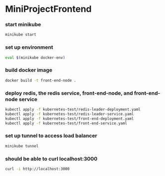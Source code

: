 # MiniProjectFrontend

### start minikube
```bash
minikube start
```
### set up environment
```bash
eval $(minikube docker-env)
```

### build docker image
```bash
docker build -t front-end-node .
```

### deploy redis, the redis service, front-end-node, and front-end-node service
```bash
kubectl apply -f kubernetes-test/redis-leader-deployment.yaml
kubectl apply -f kubernetes-test/redis-leader-service.yaml
kubectl apply -f kubernetes-test/front-end-deployment.yaml
kubectl apply -f kubernetes-test/front-end-service.yaml
```

### set up tunnel to access load balancer
```bash
minikube tunnel
```

### should be able to curl localhost:3000
```bash
curl -i http://localhost:3000
```

<!-- 
kubectl delete -f kubernetes-test/front-end-deployment.yaml
 -->
